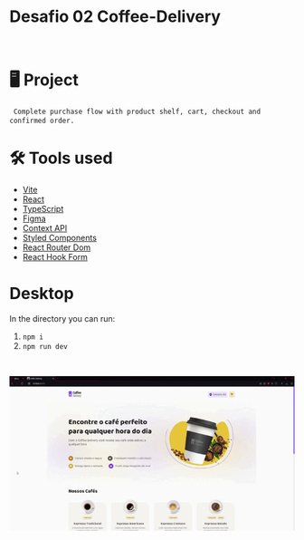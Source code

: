 # Desafio 02 Coffee-Delivery
<br>

# 🖥️ Project 
 
     Complete purchase flow with product shelf, cart, checkout and confirmed order.

# 🛠️ Tools used 

- [Vite](https://vitejs.dev/)
- [React](https://pt-br.reactjs.org/)
- [TypeScript](https://www.typescriptlang.org/docs/)
- [Figma](https://www.figma.com/file/5yT9ZzZmRQRS4yivGGB3pl/Coffee-Delivery/duplicate?node-id=0%3A1)
- [Context API](https://reactjs.org/docs/context.html)
- [Styled Components](https://styled-components.com/)
- [React Router Dom](https://reactrouter.com/en/main)
- [React Hook Form](https://react-hook-form.com )


# Desktop

In the directory you can run:

1. `npm i`
2. `npm run dev`

<br>

![](.//src//assets//Page.gif)